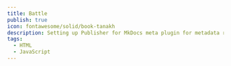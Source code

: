 ```yaml
---
title: Battle
publish: true
icon: fontawesome/solid/book-tanakh
description: Setting up Publisher for MkDocs meta plugin for metadata retrival and automatic navigation building
tags:
  - HTML
  - JavaScript
---
```

